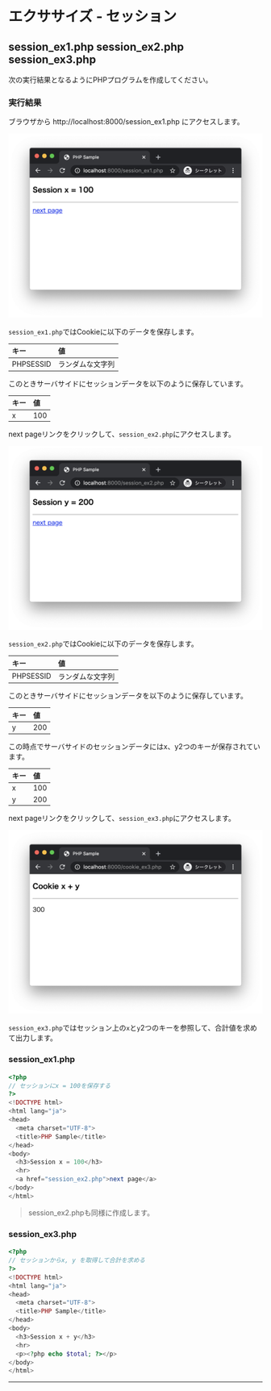 # エクササイズ - セッション

## session_ex1.php session_ex2.php session_ex3.php

次の実行結果となるようにPHPプログラムを作成してください。

### 実行結果

ブラウザから http://localhost:8000/session_ex1.php にアクセスします。

![](../img/05/03.png)

`session_ex1.php`ではCookieに以下のデータを保存します。

|キー|値|
|:--|:--|
|PHPSESSID|ランダムな文字列|

このときサーバサイドにセッションデータを以下のように保存しています。

|キー|値|
|:--|:--|
|x|100|

next pageリンクをクリックして、`session_ex2.php`にアクセスします。

![](../img/05/04.png)

`session_ex2.php`ではCookieに以下のデータを保存します。

|キー|値|
|:--|:--|
|PHPSESSID|ランダムな文字列|

このときサーバサイドにセッションデータを以下のように保存しています。

|キー|値|
|:--|:--|
|y|200|

この時点でサーバサイドのセッションデータにはx、y2つのキーが保存されています。

|キー|値|
|:--|:--|
|x|100|
|y|200|

next pageリンクをクリックして、`session_ex3.php`にアクセスします。

![](../img/04/06.png)

`session_ex3.php`ではセッション上の`x`と`y`2つのキーを参照して、合計値を求めて出力します。


### session_ex1.php

```php
<?php
// セッションにx = 100を保存する
?>
<!DOCTYPE html>
<html lang="ja">
<head>
  <meta charset="UTF-8">
  <title>PHP Sample</title>
</head>
<body>
  <h3>Session x = 100</h3>
  <hr>
  <a href="session_ex2.php">next page</a>
</body>
</html>
```

> session_ex2.phpも同様に作成します。

### session_ex3.php

```php
<?php
// セッションからx, y を取得して合計を求める
?>
<!DOCTYPE html>
<html lang="ja">
<head>
  <meta charset="UTF-8">
  <title>PHP Sample</title>
</head>
<body>
  <h3>Session x + y</h3>
  <hr>
  <p><?php echo $total; ?></p>
</body>
</html>
```

---
